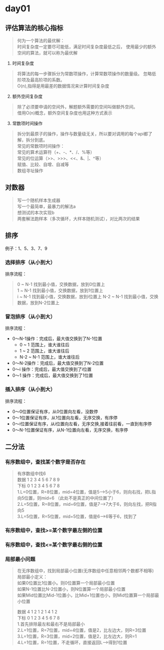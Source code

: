 # day01

## 评估算法的核心指标
> 何为一个算法的最优解：   
> 时间复杂度一定要尽可能低，满足时间复杂度最低之后，
> 使用最少的额外空间的算法，就可以称为最优解

1. 时间复杂度
> 将算法的每一步骤拆分为常数项操作，计算常数项操作的数量级。
> 忽略低阶项及最高阶项的系数。     
> O(n),指得是用最差的数据情况来计算时间复杂度   
2. 额外空间复杂度
> 除了必须要申请的空间外，解题额外需要的空间叫做额外空间。    
> 借用O(n)概念，额外空间复杂度也用这种方式表示
3. 常数项时间操作
> 拆分到最原子的操作，操作与数量级无关，所以要对调用的每个api都了解，拆分到底。    
> 常见的常数项时间操作：   
> 常见的算术运算符（+、-、*、/、%等）    
> 常见的位运算（>>、>>>、<<、&、|、^等）   
> 赋值、比较、自增、自减等   
> 数组寻址操作

## 对数器
> 写一个随机样本生成器     
> 写一个最简单，最暴力的解法a    
> 想测试的本次实现b   
> 两套解法跑样本（多次循环，大样本随机测试），对比两次的结果

## 排序
例子：1、5、3、7、9
### 选择排序（从小到大）
排序流程：
> 0 ~ N-1 找到最小值，交换数据，放到0位置上    
> 1 ~ N-1 找到最小值，交换数据，放到1位置上    
> i ~ N-1 找到最小值，交换数据，放到i位置上
> N-2 ~ N-1 找到最小值，交换数据，放到N-2位置上

### 冒泡排序（从小到大）
排序流程：
- 0～N-1操作：完成后，最大值交换到了N-1位置
  - 0 ~ 1 范围上，谁大谁往后
  - 1 ~ 2 范围上，谁大谁往后
  - N-2 ~ N-1 范围上，谁大谁往后
- 0～N-2操作：完成后，最大值交换到了N-2位置
- 0～i 操作：完成后，最大值交换到了i位置
- 0～1 操作：完成后，最大值交换到了1位置

### 插入排序（从小到大）
排序流程：
- 0～0位置保证有序，从0位置向左看，没数停
- 0～1位置保证有序，从1位置向左看，无序交换，有序停
- 0～i位置保证有序，从i位置向左看，无序交换,接着往前看，一直到有序停
- 0～N-1位置保证有序，从N-1位置向左看，无序交换，有序停

## 二分法
### 有序数组中，查找某个数字是否存在
> 有序数组中找6     
> 数据 1 2 3 4 5 6 7 8 9     
> 下标 0 1 2 3 4 5 6 7 8     
> 1.L=0位置，R=8位置，mid=4位置，值是5-->5小于6，则向右找，把L指向5位置，则mid=6 （此处不是真正的中间位置了）     
> 2.L=5位置，R=8位置，mid=6位置，值是7-->7大于6，则向左找，把R指向5    
> 3.L=5位置，R=5位置，mid=5位置，值是6-->6等于6，找到了    

### 有序数组中，查找>=某个数字最左侧的位置

### 有序数组中，查找<=某个数字最右侧的位置

### 局部最小问题
> 在无序数组中，找到局部最小位置(无序数组中任意相邻两个数都不相等)    
> 局部最小定义：    
> 如果0位置比1位置小。则0位置算一个局部最小位置     
> 如果N-1位置比N-2位置小，则N位置算一个局部最小位置     
> 如果Mid位置比Mid-1位置小，比Mid+1位置也小，则Mid位置算一个局部最小位置    
> 
> 数据 4 1 2 1 2 1 4 1 2    
> 下标 0 1 2 3 4 5 6 7 8    
> 1.首先排除最左和最右不是局部最小    
> 2.L=1位置，R=7位置，mid=4位置，值是2，比左边大，则R=3位置    
> 3.L=1位置，R=3位置，mid=2位置，值是2，比左边大，则R=1    
> 4.L=1位置，R=1位置，不走循环，直接返回L-->得到1位置    


